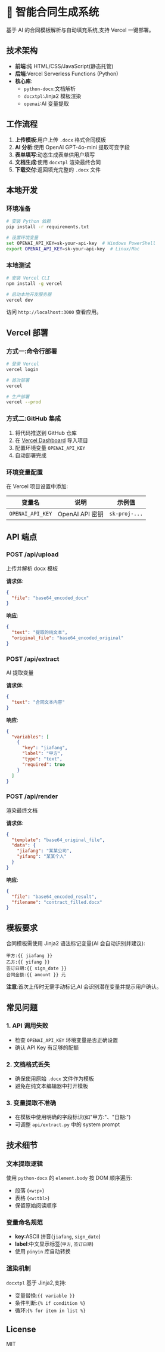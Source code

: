 # 🤖 智能合同生成系统

基于 AI 的合同模板解析与自动填充系统,支持 Vercel 一键部署。

## 技术架构

- **前端**:纯 HTML/CSS/JavaScript(静态托管)
- **后端**:Vercel Serverless Functions (Python)
- **核心库**:
  - `python-docx`:文档解析
  - `docxtpl`:Jinja2 模板渲染
  - `openai`:AI 变量提取

## 工作流程

1. **上传模板**:用户上传 `.docx` 格式合同模板
2. **AI 分析**:使用 OpenAI GPT-4o-mini 提取可变字段
3. **表单填写**:动态生成表单供用户填写
4. **文档生成**:使用 `docxtpl` 渲染最终合同
5. **下载交付**:返回填充完整的 `.docx` 文件

## 本地开发

### 环境准备

```bash
# 安装 Python 依赖
pip install -r requirements.txt

# 设置环境变量
set OPENAI_API_KEY=sk-your-api-key  # Windows PowerShell
export OPENAI_API_KEY=sk-your-api-key  # Linux/Mac
```

### 本地测试

```bash
# 安装 Vercel CLI
npm install -g vercel

# 启动本地开发服务器
vercel dev
```

访问 `http://localhost:3000` 查看应用。

## Vercel 部署

### 方式一:命令行部署

```bash
# 登录 Vercel
vercel login

# 首次部署
vercel

# 生产部署
vercel --prod
```

### 方式二:GitHub 集成

1. 将代码推送到 GitHub 仓库
2. 在 [Vercel Dashboard](https://vercel.com/dashboard) 导入项目
3. 配置环境变量 `OPENAI_API_KEY`
4. 自动部署完成

### 环境变量配置

在 Vercel 项目设置中添加:

| 变量名 | 说明 | 示例值 |
|--------|------|--------|
| `OPENAI_API_KEY` | OpenAI API 密钥 | `sk-proj-...` |

## API 端点

### POST /api/upload
上传并解析 docx 模板

**请求体**:
```json
{
  "file": "base64_encoded_docx"
}
```

**响应**:
```json
{
  "text": "提取的纯文本",
  "original_file": "base64_encoded_original"
}
```

### POST /api/extract
AI 提取变量

**请求体**:
```json
{
  "text": "合同文本内容"
}
```

**响应**:
```json
{
  "variables": [
    {
      "key": "jiafang",
      "label": "甲方",
      "type": "text",
      "required": true
    }
  ]
}
```

### POST /api/render
渲染最终文档

**请求体**:
```json
{
  "template": "base64_original_file",
  "data": {
    "jiafang": "某某公司",
    "yifang": "某某个人"
  }
}
```

**响应**:
```json
{
  "file": "base64_encoded_result",
  "filename": "contract_filled.docx"
}
```

## 模板要求

合同模板需使用 Jinja2 语法标记变量(AI 会自动识别并建议):

```
甲方:{{ jiafang }}
乙方:{{ yifang }}
签订日期:{{ sign_date }}
合同金额:{{ amount }} 元
```

**注意**:首次上传时无需手动标记,AI 会识别潜在变量并提示用户确认。

## 常见问题

### 1. API 调用失败
- 检查 `OPENAI_API_KEY` 环境变量是否正确设置
- 确认 API Key 有足够的配额

### 2. 文档格式丢失
- 确保使用原始 `.docx` 文件作为模板
- 避免在纯文本编辑器中打开模板

### 3. 变量提取不准确
- 在模板中使用明确的字段标识(如"甲方:"、"日期:")
- 可调整 `api/extract.py` 中的 system prompt

## 技术细节

### 文本提取逻辑
使用 `python-docx` 的 `element.body` 按 DOM 顺序遍历:
- 段落 (`<w:p>`)
- 表格 (`<w:tbl>`)
- 保留原始阅读顺序

### 变量命名规范
- **key**:ASCII 拼音(`jiafang`, `sign_date`)
- **label**:中文显示标签(`甲方`, `签订日期`)
- 使用 `pinyin` 库自动转换

### 渲染机制
`docxtpl` 基于 Jinja2,支持:
- 变量替换:`{{ variable }}`
- 条件判断:`{% if condition %}`
- 循环:`{% for item in list %}`

## License

MIT

